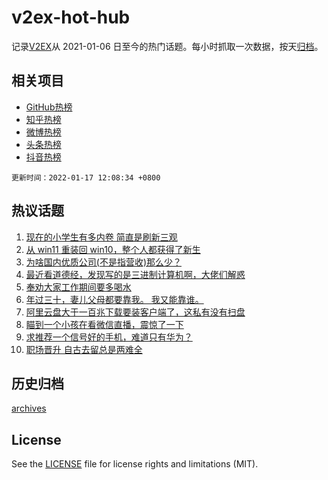 # v2ex-hot-hub

 记录[V2EX](https://www.v2ex.com/)从 2021-01-06 日至今的热门话题。每小时抓取一次数据，按天[归档](archives)。
 
 ## 相关项目

- [GitHub热榜](https://github.com/lonnyzhang423/github-hot-hub)
- [知乎热榜](https://github.com/lonnyzhang423/zhihu-hot-hub)
- [微博热榜](https://github.com/lonnyzhang423/weibo-hot-hub)
- [头条热榜](https://github.com/lonnyzhang423/toutiao-hot-hub)
- [抖音热榜](https://github.com/lonnyzhang423/douyin-hot-hub)


 `更新时间：2022-01-17 12:08:34 +0800`

## 热议话题

1. [现在的小学生有多内卷 简直是刷新三观](https://www.v2ex.com/t/828602)
1. [从 win11 重装回 win10，整个人都获得了新生](https://www.v2ex.com/t/828569)
1. [为啥国内优质公司(不是指营收)那么少？](https://www.v2ex.com/t/828562)
1. [最近看道德经，发现写的是三进制计算机啊，大佬们解惑](https://www.v2ex.com/t/828650)
1. [奉劝大家工作期间要多喝水](https://www.v2ex.com/t/828645)
1. [年过三十，妻儿父母都要靠我。 我又能靠谁。](https://www.v2ex.com/t/828680)
1. [阿里云盘大于一百兆下载要装客户端了，这私有没有扫盘](https://www.v2ex.com/t/828605)
1. [瞄到一个小孩在看微信直播，震惊了一下](https://www.v2ex.com/t/828618)
1. [求推荐一个信号好的手机，难道只有华为？](https://www.v2ex.com/t/828613)
1. [职场晋升 自古去留总是两难全](https://www.v2ex.com/t/828670)

## 历史归档

[archives](archives)

## License

See the [LICENSE](LICENSE) file for license rights and limitations (MIT).

